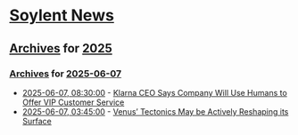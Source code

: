 # [Soylent News](../../../README.md)

## [Archives](../../index.md) for [2025](../index.md)

### [Archives](../../index.md) for [2025-06-07](index.md)

* [2025-06-07, 08:30:00](https://soylentnews.org/article.pl?sid=25/06/06/111254&from=rss) - [Klarna CEO Says Company Will Use Humans to Offer VIP Customer Service](https://soylentnews.org/article.pl?sid=25/06/06/111254&from=rss)
* [2025-06-07, 03:45:00](https://soylentnews.org/article.pl?sid=25/06/06/1057206&from=rss) - [Venus’ Tectonics May be Actively Reshaping its Surface](https://soylentnews.org/article.pl?sid=25/06/06/1057206&from=rss)

